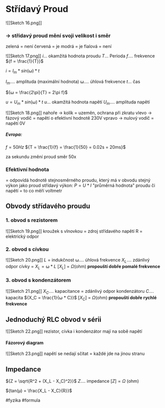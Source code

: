 # Střídavý Proud
![[Sketch 16.png]]
### -> střídavý proud mění svoji velikost i směr
zelená = není
červená = je
modrá = je
fialová = není

![[Sketch 17.png]]
${i}$... okamžitá hodnota proudu
${T}$... Perioda
${f}$.... frekvence ${f = \frac{1}{T}}$

${i = I_m * sin(⍵) * t}$

${I_m}$.... amplituda (maximální hodnota)
${⍵}$.... úhlová frekvence
${t}$... čas

${⍵ = \frac{2\pi}{T} = 2\pi f}$

${u = U_m * sin(⍵) * t}$
${u}$... okamžitá hodnota napětí
${U_m}$.... amplituda napětí

![[Sketch 18.png]]
nahoře -> kolík = uzeměn, ochrana při zkratu
vlevo -> fázový vodič = napětí o efektivní hodnotě 230V
vpravo -> nulový vodič = napětí 0V

##### Evropa:
${f = 50 Hz}$
${T = \frac{1}{f} = \frac{1}{50} = 0.02s = 20ms}$

za sekundu změní proud směr 50x
### Efektivní hodnota
= odpovídá hodnotě stejnosměrného proudu, který má v obvodu stejný výkon jako proud střídavý
výkon: ${P = U * I}$
"průměrná hodnota" proudu či napětí = to co měří voltmetr

## Obvody střídavého proudu
### 1.  obvod s rezistorem
![[Sketch 19.png]]
kroužek s vlnovkou = zdroj střídavého napětí
R = elektrický odpor
### 2.  obvod s cívkou
![[Sketch 20.png]]
${L}$ = indukčnost
${⍵}$.... úhlová frekvence
${X_L}$.... zdánlivý odpor cívky = ${X_L = ⍵ * L}$
${[X_L]}$ = ${Ω}$(ohm)
**propouští dobře pomalé frekvence**
### 3. obvod s kondenzátorem
![[Sketch 21.png]]
${X_C}$.... kapacitance = zdánlivý odpor kondenzátoru
${C}$.... kapacita
${X_C = \frac{1}{⍵ * C}}$
${[X_C]}$ = ${Ω}$(ohm)
**propouští dobře rychlé frekvence**
## Jednoduchý RLC obvod v sérii
![[Sketch 22.png]]
rezistor, cívka i kondenzátor mají na sobě napětí
#### Fázorový diagram
![[Sketch 23.png]]
napětí se nedají sčítat = každé jde na jinou stranu 
## Impedance
${Z = \sqrt{R^2 + (X_L - X_C)^2}}$
${Z}$.... impedance 
${[Z] = Ω}$ (ohm)

${tan(μ) = \frac{X_L - X_C}{R}}$



#fyzika #formula 
